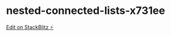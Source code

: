 # nested-connected-lists-x731ee

[Edit on StackBlitz ⚡️](https://stackblitz.com/edit/nested-connected-lists-x731ee)